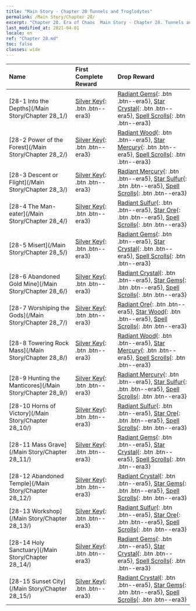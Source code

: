 ```yaml
---
title: "Main Story - Chapter 28 Tunnels and Troglodytes"
permalink: /Main Story/Chapter 28/
excerpt: "Chapter 28. Era of Chaos  Main Story - Chapter 28. Tunnels and Troglodytes"
last_modified_at: 2021-04-01
locale: en
ref: "Chapter 28.md"
toc: false
classes: wide
---
```


  | Name |  First Complete Reward | Drop Reward |
  |:------------|:------------|:------------| 
  | [28-1 Into the Depths](/Main Story/Chapter 28_1/) | [Silver Key](/Items/con_693/){: .btn .btn--era3} | [Radiant Gems](/Items/mat_100/){: .btn .btn--era5}, [Star Crystal](/Items/mat_94/){: .btn .btn--era5}, [Spell Scrolls](/Items/con_694/){: .btn .btn--era3} |
  | [28-2 Power of the Forest](/Main Story/Chapter 28_2/) | [Silver Key](/Items/con_693/){: .btn .btn--era3} | [Radiant Wood](/Items/mat_97/){: .btn .btn--era5}, [Star Mercury](/Items/mat_91/){: .btn .btn--era5}, [Spell Scrolls](/Items/con_694/){: .btn .btn--era3} |
  | [28-3 Descent or Flight](/Main Story/Chapter 28_3/) | [Silver Key](/Items/con_693/){: .btn .btn--era3} | [Radiant Mercury](/Items/mat_98/){: .btn .btn--era5}, [Star Sulfur](/Items/mat_92/){: .btn .btn--era5}, [Spell Scrolls](/Items/con_694/){: .btn .btn--era3} |
  | [28-4 The Man-eater](/Main Story/Chapter 28_4/) | [Silver Key](/Items/con_693/){: .btn .btn--era3} | [Radiant Sulfur](/Items/mat_99/){: .btn .btn--era5}, [Star Ore](/Items/mat_89/){: .btn .btn--era5}, [Spell Scrolls](/Items/con_694/){: .btn .btn--era3} |
  | [28-5 Misert](/Main Story/Chapter 28_5/) | [Silver Key](/Items/con_693/){: .btn .btn--era3} | [Radiant Gems](/Items/mat_100/){: .btn .btn--era5}, [Star Crystal](/Items/mat_94/){: .btn .btn--era5}, [Spell Scrolls](/Items/con_694/){: .btn .btn--era3} |
  | [28-6 Abandoned Gold Mine](/Main Story/Chapter 28_6/) | [Silver Key](/Items/con_693/){: .btn .btn--era3} | [Radiant Crystal](/Items/mat_101/){: .btn .btn--era5}, [Star Gems](/Items/mat_93/){: .btn .btn--era5}, [Spell Scrolls](/Items/con_694/){: .btn .btn--era3} |
  | [28-7 Worshiping the Gods](/Main Story/Chapter 28_7/) | [Silver Key](/Items/con_693/){: .btn .btn--era3} | [Radiant Ore](/Items/mat_96/){: .btn .btn--era5}, [Star Wood](/Items/mat_90/){: .btn .btn--era5}, [Spell Scrolls](/Items/con_694/){: .btn .btn--era3} |
  | [28-8 Towering Rock Mass](/Main Story/Chapter 28_8/) | [Silver Key](/Items/con_693/){: .btn .btn--era3} | [Radiant Wood](/Items/mat_97/){: .btn .btn--era5}, [Star Mercury](/Items/mat_91/){: .btn .btn--era5}, [Spell Scrolls](/Items/con_694/){: .btn .btn--era3} |
  | [28-9 Hunting the Manticores](/Main Story/Chapter 28_9/) | [Silver Key](/Items/con_693/){: .btn .btn--era3} | [Radiant Mercury](/Items/mat_98/){: .btn .btn--era5}, [Star Sulfur](/Items/mat_92/){: .btn .btn--era5}, [Spell Scrolls](/Items/con_694/){: .btn .btn--era3} |
  | [28-10 Horns of Victory](/Main Story/Chapter 28_10/) | [Silver Key](/Items/con_693/){: .btn .btn--era3} | [Radiant Sulfur](/Items/mat_99/){: .btn .btn--era5}, [Star Ore](/Items/mat_89/){: .btn .btn--era5}, [Spell Scrolls](/Items/con_694/){: .btn .btn--era3} |
  | [28-11 Mass Grave](/Main Story/Chapter 28_11/) | [Silver Key](/Items/con_693/){: .btn .btn--era3} | [Radiant Gems](/Items/mat_100/){: .btn .btn--era5}, [Star Crystal](/Items/mat_94/){: .btn .btn--era5}, [Spell Scrolls](/Items/con_694/){: .btn .btn--era3} |
  | [28-12 Abandoned Temple](/Main Story/Chapter 28_12/) | [Silver Key](/Items/con_693/){: .btn .btn--era3} | [Radiant Crystal](/Items/mat_101/){: .btn .btn--era5}, [Star Gems](/Items/mat_93/){: .btn .btn--era5}, [Spell Scrolls](/Items/con_694/){: .btn .btn--era3} |
  | [28-13 Workshop](/Main Story/Chapter 28_13/) | [Silver Key](/Items/con_693/){: .btn .btn--era3} | [Radiant Sulfur](/Items/mat_99/){: .btn .btn--era5}, [Star Ore](/Items/mat_89/){: .btn .btn--era5}, [Spell Scrolls](/Items/con_694/){: .btn .btn--era3} |
  | [28-14 Holy Sanctuary](/Main Story/Chapter 28_14/) | [Silver Key](/Items/con_693/){: .btn .btn--era3} | [Radiant Gems](/Items/mat_100/){: .btn .btn--era5}, [Star Crystal](/Items/mat_94/){: .btn .btn--era5}, [Spell Scrolls](/Items/con_694/){: .btn .btn--era3} |
  | [28-15 Sunset City](/Main Story/Chapter 28_15/) | [Silver Key](/Items/con_693/){: .btn .btn--era3} | [Radiant Crystal](/Items/mat_101/){: .btn .btn--era5}, [Star Gems](/Items/mat_93/){: .btn .btn--era5}, [Spell Scrolls](/Items/con_694/){: .btn .btn--era3} |
